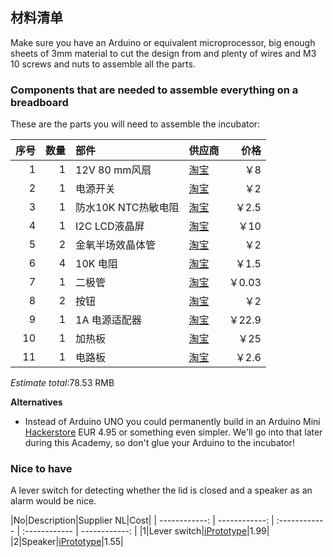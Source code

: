 ## 材料清单

Make sure you have an Arduino or equivalent microprocessor, big enough sheets of 3mm material to cut the design from and plenty of wires and M3 10 screws and nuts to assemble all the parts.

### Components that are needed to assemble everything on a breadboard

These are the parts you will need to assemble the incubator:

|序号|数量|部件|供应商|价格|
| ------------: | ------------: | :------------ | :------------ | ------------: |
|1|1|12V 80 mm风扇|[淘宝](https://s.taobao.com/search?q=%E9%A3%8E%E6%89%8712V+80+mm&imgfile=&js=1&stats_click=search_radio_all%3A1&initiative_id=staobaoz_20170701&ie=utf8)|￥8|
|2|1|电源开关|[淘宝](https://s.taobao.com/search?q=%E7%94%B5%E6%BA%90%E5%BC%80%E5%85%B3&imgfile=&js=1&stats_click=search_radio_all%3A1&initiative_id=staobaoz_20170701&ie=utf8)|￥2|
|3|1|防水10K NTC热敏电阻|[淘宝](https://s.taobao.com/search?q=%E9%98%B2%E6%B0%B410K+NTC%E7%83%AD%E6%95%8F%E7%94%B5%E9%98%BB&imgfile=&js=1&stats_click=search_radio_all%3A1&initiative_id=staobaoz_20170701&ie=utf8)|￥2.5|
|4|1|I2C LCD液晶屏|[淘宝](https://s.taobao.com/search?ie=utf8&initiative_id=staobaoz_20170701&stats_click=search_radio_all%3A1&js=1&imgfile=&q=i2c+lcd%E6%B6%B2%E6%99%B6%E5%B1%8F&suggest=0_3&_input_charset=utf-8&wq=I2C+LCD&suggest_query=I2C+LCD&source=suggest)|￥10|
|5|2|金氧半场效晶体管|[淘宝](https://s.taobao.com/search?q=MOSFET&imgfile=&js=1&stats_click=search_radio_all%3A1&initiative_id=staobaoz_20170701&ie=utf8)|￥2|
|6|4|10K 电阻|[淘宝](https://s.taobao.com/search?ie=utf8&initiative_id=staobaoz_20170701&stats_click=search_radio_all%3A1&js=1&imgfile=&q=10k%E7%94%B5%E9%98%BB1w&suggest=0_2&_input_charset=utf-8&wq=10K%E7%94%B5%E9%98%BB&suggest_query=10K%E7%94%B5%E9%98%BB&source=suggest)|￥1.5|
|7|1|二极管|[淘宝](https://s.taobao.com/search?q=%E4%BA%8C%E6%9E%81%E7%AE%A1&imgfile=&js=1&stats_click=search_radio_all%3A1&initiative_id=staobaoz_20170701&ie=utf8)|￥0.03|
|8|2|按钮|[淘宝](https://s.taobao.com/search?q=%E6%8C%89%E9%92%AE&imgfile=&js=1&stats_click=search_radio_all%3A1&initiative_id=staobaoz_20170701&ie=utf8)|￥2|
|9|1|1A 电源适配器|[淘宝](https://s.taobao.com/search?q=7.5+W+%E7%94%B5%E6%BA%90%E9%80%82%E9%85%8D%E5%99%A8&imgfile=&js=1&stats_click=search_radio_all%3A1&initiative_id=staobaoz_20170701&ie=utf8)|￥22.9|
|10|1|加热板|[淘宝](https://s.taobao.com/search?ie=utf8&initiative_id=staobaoz_20170701&stats_click=search_radio_all%3A1&js=1&imgfile=&q=%E5%8A%A0%E7%83%AD%E6%9D%BF+%E5%8F%91%E7%83%AD%E7%89%87&suggest=history_2&_input_charset=utf-8&wq=%E5%8A%A0%E7%83%AD%E6%9D%BF&suggest_query=%E5%8A%A0%E7%83%AD%E6%9D%BF&source=suggest)|￥25|
|11|1|电路板|[淘宝](https://s.taobao.com/search?q=%E7%94%B5%E8%B7%AF%E6%9D%BF&imgfile=&js=1&stats_click=search_radio_all%3A1&initiative_id=staobaoz_20170701&ie=utf8)|￥2.6|

*Estimate total*:78.53 RMB

**Alternatives**

* Instead of Arduino UNO you could permanently build in an Arduino Mini [Hackerstore](https://www.hackerstore.nl/Artikel/90) EUR 4.95 or something even simpler. We'll go into that later during this Academy, so don't glue your Arduino to the incubator!

### Nice to have

A lever switch for detecting whether the lid is closed and a speaker as an alarm would be nice.

|No|Description|Supplier NL|Cost|
| ------------: | ------------: | :------------ | :------------ | ------------: |
|1|Lever switch|[iPrototype](https://iprototype.nl/products/components/buttons-switches/micro-switch-right-lever)|1.99|
|2|Speaker|[iPrototype](https://iprototype.nl/products/components/overige/piezo)|1.55|
